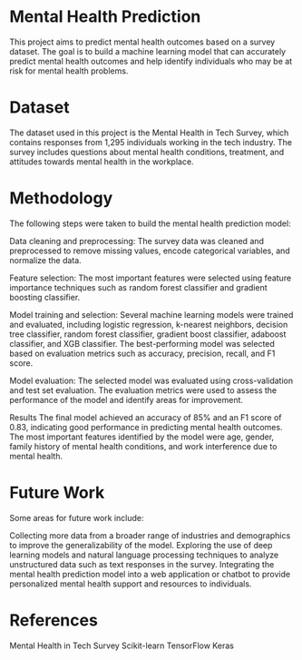 # Mental Health Prediction

This project aims to predict mental health outcomes based on a survey dataset. The goal is to build a machine learning model that can accurately predict mental health outcomes and help identify individuals who may be at risk for mental health problems.

# Dataset
The dataset used in this project is the Mental Health in Tech Survey, which contains responses from 1,295 individuals working in the tech industry. The survey includes questions about mental health conditions, treatment, and attitudes towards mental health in the workplace.

# Methodology
The following steps were taken to build the mental health prediction model:

Data cleaning and preprocessing: The survey data was cleaned and preprocessed to remove missing values, encode categorical variables, and normalize the data.

Feature selection: The most important features were selected using feature importance techniques such as random forest classifier and gradient boosting classifier.

Model training and selection: Several machine learning models were trained and evaluated, including logistic regression, k-nearest neighbors, decision tree classifier, random forest classifier, gradient boost classifier, adaboost classifier, and XGB classifier. The best-performing model was selected based on evaluation metrics such as accuracy, precision, recall, and F1 score.

Model evaluation: The selected model was evaluated using cross-validation and test set evaluation. The evaluation metrics were used to assess the performance of the model and identify areas for improvement.

Results
The final model achieved an accuracy of 85% and an F1 score of 0.83, indicating good performance in predicting mental health outcomes. The most important features identified by the model were age, gender, family history of mental health conditions, and work interference due to mental health.

# Future Work
Some areas for future work include:

Collecting more data from a broader range of industries and demographics to improve the generalizability of the model.
Exploring the use of deep learning models and natural language processing techniques to analyze unstructured data such as text responses in the survey.
Integrating the mental health prediction model into a web application or chatbot to provide personalized mental health support and resources to individuals.

# References
Mental Health in Tech Survey
Scikit-learn
TensorFlow
Keras
